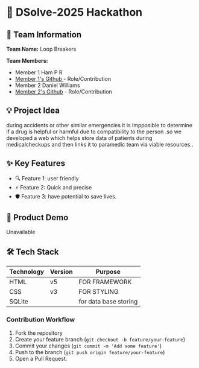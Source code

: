 # 🚀 DSolve-2025 Hackathon

## 👥 Team Information
**Team Name:** Loop Breakers  

**Team Members:**
- Member 1 Ham P R
- [Member 1's Github ](https://github.com/HAM-2K5) - Role/Contribution
- Member 2 Daniel Williams
- [Member 2's Github](https://github.com/Dan-i3) - Role/Contribution

## 💡 Project Idea
during accidents or other similar emergencies it is impposible to determine if a drug is helpful or harmful due to compatibility to the person .so we developed a web which helps store data of patients during medicalcheckups and then links it to paramedic team via viable resources..

## ✨ Key Features
- 🔍 Feature 1: user friendly
- ⚡ Feature 2: Quick and precise 
- 🛡️ Feature 3: have potential to save lives.

## 🎥 Product Demo
Unavailable

## 🛠️ Tech Stack
| Technology | Version | Purpose |
|------------|---------|---------|
| HTML       | v5      | FOR FRAMEWORK        |
| CSS        | v3      |   FOR STYLING   |
| SQLite     |         | for data base storing    |

### Contribution Workflow
1. Fork the repository
2. Create your feature branch (`git checkout -b feature/your-feature`)
3. Commit your changes (`git commit -m 'Add some feature'`)
4. Push to the branch (`git push origin feature/your-feature`)
5. Open a Pull Request.
